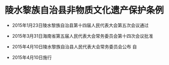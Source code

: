 # 陵水黎族自治县非物质文化遗产保护条例

- 2015年1月23日陵水黎族自治县第十四届人民代表大会第五次会议通过

- 2015年3月31日海南省第五届人民代表大会常务委员会第十四次会议批准

- 2015年4月10日陵水黎族自治县人民代表大会常务委员会公布 自

- 2015年4月10日施行

<!-- INFO END -->

